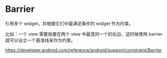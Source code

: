 # Barrier

引用多个 widget，并根据它们中最满足条件的 widget 作为约束。

比如：一个 view 需要放置在两个 view 中最宽的一个的右边，这时候使用 barrier 就可以设立一个基准线来作为约束。

https://developer.android.com/reference/android/support/constraint/Barrier